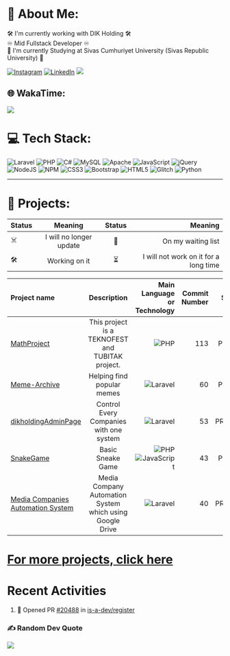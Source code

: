 # 💫 About Me:
🛠 I'm currently working with DIK Holding 🛠 <br>
♾ Mid Fullstack Developer ♾ <br>
🦉 I'm currently Studying at Sivas Cumhuriyet University (Sivas Republic University) 🦉 <br>

[![Instagram](https://img.shields.io/badge/Instagram-%23E4405F.svg?logo=Instagram&logoColor=white)](https://instagram.com/dev.mdeniz) [![LinkedIn](https://img.shields.io/badge/LinkedIn-%230077B5.svg?logo=linkedin&logoColor=white)](https://linkedin.com/in/mehmet-deniz-kumcu-081b00187)
[![](https://visitcount.itsvg.in/api?id=devmdeniz&icon=7&color=1)](https://visitcount.itsvg.in)

## 🌐 WakaTime:

<img src="https://wakatime.com/badge/user/a8d57a8c-a949-4681-8e53-8f13be475d02.svg">

# 💻 Tech Stack:

![Laravel](https://img.shields.io/badge/laravel-%23FF2D20.svg?style=for-the-badge&logo=laravel&logoColor=white) ![PHP](https://img.shields.io/badge/php-%23777BB4.svg?style=for-the-badge&logo=php&logoColor=white) ![C#](https://img.shields.io/badge/c%23-%23239120.svg?style=for-the-badge&logo=csharp&logoColor=white) ![MySQL](https://img.shields.io/badge/mysql-%2300f.svg?style=for-the-badge&logo=mysql&logoColor=white) ![Apache](https://img.shields.io/badge/apache-%23D42029.svg?style=for-the-badge&logo=apache&logoColor=white) ![JavaScript](https://img.shields.io/badge/javascript-%23323330.svg?style=for-the-badge&logo=javascript&logoColor=%23F7DF1E) ![jQuery](https://img.shields.io/badge/jquery-%230769AD.svg?style=for-the-badge&logo=jquery&logoColor=white) ![NodeJS](https://img.shields.io/badge/node.js-6DA55F?style=for-the-badge&logo=node.js&logoColor=white) ![NPM](https://img.shields.io/badge/NPM-%23000000.svg?style=for-the-badge&logo=npm&logoColor=white) ![CSS3](https://img.shields.io/badge/css3-%231572B6.svg?style=for-the-badge&logo=css3&logoColor=white) ![Bootstrap](https://img.shields.io/badge/bootstrap-%23563D7C.svg?style=for-the-badge&logo=bootstrap&logoColor=white) ![HTML5](https://img.shields.io/badge/html5-%23E34F26.svg?style=for-the-badge&logo=html5&logoColor=white)  ![Glitch](https://img.shields.io/badge/glitch-%233333FF.svg?style=for-the-badge&logo=glitch&logoColor=white)   ![Python](https://img.shields.io/badge/python-3670A0?style=for-the-badge&logo=python&logoColor=ffdd54)



---
# 💫 Projects:
| Status | Meaning | Status | Meaning |
| :---        |    :----:   | :---:       |    ----:   |
| ☠️ | I will no longer update | 🧮 | On my waiting list
| 🛠 | Working on it | ⏳ | I will not work on it for a long time

<!--START_SECTION:ProjectsList-->
| Project name | Description | Main Language or Technology | Commit Number | STATE | STATUS |
| :--- | :----: | ---: | ---: | ---: | ---: |
| [MathProject](https://github.com/devmdeniz/MathProject) | This project is a TEKNOFEST and TUBITAK project. | ![PHP](https://img.shields.io/badge/php-%23777BB4.svg?style=for-the-badge&logo=php&logoColor=white) | 113 | PUBLIC | 🧮 |  |  |  |  |
| [Meme-Archive](https://github.com/devmdeniz/meme-archive) | Helping find popular memes | ![Laravel](https://img.shields.io/badge/laravel-%23FF2D20.svg?style=for-the-badge&logo=laravel&logoColor=white) | 60 | PUBLIC | 🛠 |  |  |  |  |
| [dikholdingAdminPage](https://github.com/devmdeniz/dikholdingAdminPage) | Control Every Companies with one system | ![Laravel](https://img.shields.io/badge/laravel-%23FF2D20.svg?style=for-the-badge&logo=laravel&logoColor=white) | 53 | PRIVATE | 🛠 |  |  |  |  |
| [SnakeGame](https://github.com/devmdeniz/snakegame) | Basic Sneake Game | ![PHP](https://img.shields.io/badge/php-%23777BB4.svg?style=for-the-badge&logo=php&logoColor=white) ![JavaScript](https://img.shields.io/badge/javascript-%23323330.svg?style=for-the-badge&logo=javascript&logoColor=%23F7DF1E) | 43 | PUBLIC | ☠️ |  |  |  |  |
| [Media Companies Automation System](https://github.com/devmdeniz/Media-Companies-Automation-System) | Media Company Automation System which using Google Drive | ![Laravel](https://img.shields.io/badge/laravel-%23FF2D20.svg?style=for-the-badge&logo=laravel&logoColor=white) | 40 | PRIVATE | 🧮 |  |  |  |  |
<!--END_SECTION:ProjectsList-->
# [For more projects, click here](Projects.md)


# Recent Activities
<!--START_SECTION:activity-->
1. 💪 Opened PR [#20488](https://github.com/is-a-dev/register/pull/20488) in [is-a-dev/register](https://github.com/is-a-dev/register)
<!--END_SECTION:activity-->
### ✍️ Random Dev Quote

![](https://quotes-github-readme.vercel.app/api?type=horizontal&theme=radical)

